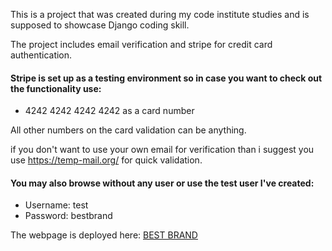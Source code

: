 This is a project that was created during my code institute studies and is supposed to showcase Django coding skill.

The project includes email verification and stripe for credit card authentication.

#### Stripe is set up as a testing environment so in case you want to check out the functionality use:

* 4242 4242 4242 4242 as a card number

All other numbers on the card validation can be anything.

if you don't want to use your own email for verification than i suggest you use https://temp-mail.org/ for quick validation.

#### You may also browse without any user or use the test user I've created:

* Username: test
* Password: bestbrand

The webpage is deployed here: [BEST BRAND](https://best-brand.herokuapp.com/)